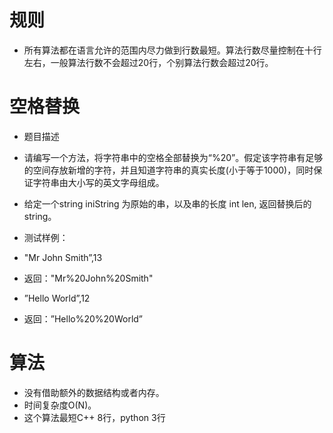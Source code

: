 # 规则

 - 所有算法都在语言允许的范围内尽力做到行数最短。算法行数尽量控制在十行左右，一般算法行数不会超过20行，个别算法行数会超过20行。


# 空格替换
 - 题目描述

 - 请编写一个方法，将字符串中的空格全部替换为“%20”。假定该字符串有足够的空间存放新增的字符，并且知道字符串的真实长度(小于等于1000)，同时保证字符串由大小写的英文字母组成。

 - 给定一个string iniString 为原始的串，以及串的长度 int len, 返回替换后的string。

 - 测试样例：
 - "Mr John Smith”,13
 - 返回："Mr%20John%20Smith"
 - ”Hello  World”,12
 - 返回：”Hello%20%20World”

# 算法
 - 没有借助额外的数据结构或者内存。
 - 时间复杂度O(N)。
 - 这个算法最短C++ 8行，python 3行